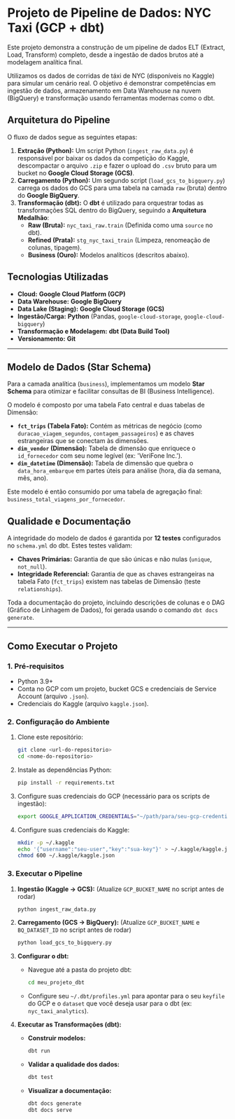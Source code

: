 # Projeto de Pipeline de Dados: NYC Taxi (GCP + dbt)

Este projeto demonstra a construção de um pipeline de dados ELT (Extract, Load, Transform) completo, desde a ingestão de dados brutos até a modelagem analítica final.

Utilizamos os dados de corridas de táxi de NYC (disponíveis no Kaggle) para simular um cenário real. O objetivo é demonstrar competências em ingestão de dados, armazenamento em Data Warehouse na nuvem (BigQuery) e transformação usando ferramentas modernas como o dbt.

## Arquitetura do Pipeline

O fluxo de dados segue as seguintes etapas:

1.  **Extração (Python):** Um script Python (`ingest_raw_data.py`) é responsável por baixar os dados da competição do Kaggle, descompactar o arquivo `.zip` e fazer o upload do `.csv` bruto para um bucket no **Google Cloud Storage (GCS)**.
2.  **Carregamento (Python):** Um segundo script (`load_gcs_to_bigquery.py`) carrega os dados do GCS para uma tabela na camada `raw` (bruta) dentro do **Google BigQuery**.
3.  **Transformação (dbt):** O **dbt** é utilizado para orquestrar todas as transformações SQL dentro do BigQuery, seguindo a **Arquitetura Medalhão**:
    * **Raw (Bruta):** `nyc_taxi_raw.train` (Definida como uma `source` no dbt).
    * **Refined (Prata):** `stg_nyc_taxi_train` (Limpeza, renomeação de colunas, tipagem).
    * **Business (Ouro):** Modelos analíticos (descritos abaixo).



## Tecnologias Utilizadas

* **Cloud:** **Google Cloud Platform (GCP)**
* **Data Warehouse:** **Google BigQuery**
* **Data Lake (Staging):** **Google Cloud Storage (GCS)**
* **Ingestão/Carga:** **Python** (Pandas, `google-cloud-storage`, `google-cloud-bigquery`)
* **Transformação e Modelagem:** **dbt (Data Build Tool)**
* **Versionamento:** **Git**

---

## Modelo de Dados (Star Schema)

Para a camada analítica (`business`), implementamos um modelo **Star Schema** para otimizar e facilitar consultas de BI (Business Intelligence).

O modelo é composto por uma tabela Fato central e duas tabelas de Dimensão:

* **`fct_trips` (Tabela Fato):** Contém as métricas de negócio (como `duracao_viagem_segundos`, `contagem_passageiros`) e as chaves estrangeiras que se conectam às dimensões.
* **`dim_vendor` (Dimensão):** Tabela de dimensão que enriquece o `id_fornecedor` com seu nome legível (ex: 'VeriFone Inc.').
* **`dim_datetime` (Dimensão):** Tabela de dimensão que quebra o `data_hora_embarque` em partes úteis para análise (hora, dia da semana, mês, ano).

Este modelo é então consumido por uma tabela de agregação final: `business_total_viagens_por_fornecedor`.

## Qualidade e Documentação

A integridade do modelo de dados é garantida por **12 testes** configurados no `schema.yml` do dbt. Estes testes validam:
* **Chaves Primárias:** Garantia de que são únicas e não nulas (`unique`, `not_null`).
* **Integridade Referencial:** Garantia de que as chaves estrangeiras na tabela Fato (`fct_trips`) existem nas tabelas de Dimensão (teste `relationships`).

Toda a documentação do projeto, incluindo descrições de colunas e o DAG (Gráfico de Linhagem de Dados), foi gerada usando o comando `dbt docs generate`.

---

## Como Executar o Projeto

### 1. Pré-requisitos

* Python 3.9+
* Conta no GCP com um projeto, bucket GCS e credenciais de Service Account (arquivo `.json`).
* Credenciais do Kaggle (arquivo `kaggle.json`).

### 2. Configuração do Ambiente

1.  Clone este repositório:
    ```bash
    git clone <url-do-repositorio>
    cd <nome-do-repositorio>
    ```
2.  Instale as dependências Python:
    ```bash
    pip install -r requirements.txt
    ```
3.  Configure suas credenciais do GCP (necessário para os scripts de ingestão):
    ```bash
    export GOOGLE_APPLICATION_CREDENTIALS="~/path/para/seu-gcp-credentials.json"
    ```
4.  Configure suas credenciais do Kaggle:
    ```bash
    mkdir -p ~/.kaggle
    echo '{"username":"seu-user","key":"sua-key"}' > ~/.kaggle/kaggle.json
    chmod 600 ~/.kaggle/kaggle.json
    ```

### 3. Executar o Pipeline

1.  **Ingestão (Kaggle -> GCS):**
    (Atualize `GCP_BUCKET_NAME` no script antes de rodar)
    ```bash
    python ingest_raw_data.py
    ```
2.  **Carregamento (GCS -> BigQuery):**
    (Atualize `GCP_BUCKET_NAME` e `BQ_DATASET_ID` no script antes de rodar)
    ```bash
    python load_gcs_to_bigquery.py
    ```
3.  **Configurar o dbt:**
    * Navegue até a pasta do projeto dbt:
        ```bash
        cd meu_projeto_dbt
        ```
    * Configure seu `~/.dbt/profiles.yml` para apontar para o seu `keyfile` do GCP e o `dataset` que você deseja usar para o dbt (ex: `nyc_taxi_analytics`).

4.  **Executar as Transformações (dbt):**
    * **Construir modelos:**
        ```bash
        dbt run
        ```
    * **Validar a qualidade dos dados:**
        ```bash
        dbt test
        ```
    * **Visualizar a documentação:**
        ```bash
        dbt docs generate
        dbt docs serve
        ```

